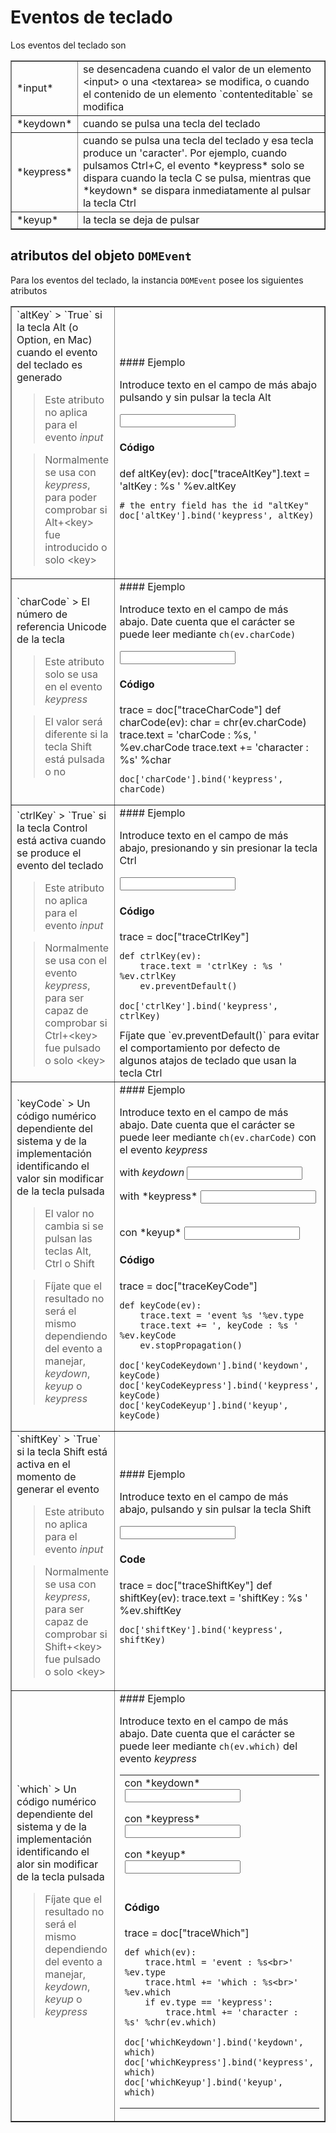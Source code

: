 Eventos de teclado
=================

<script type="text/python">
from browser import doc, alert
</script>

Los eventos del teclado son

<table cellpadding=3 border=1>
<tr>
<td>*input*</td>
<td>se desencadena cuando el valor de un elemento &lt;input&gt; o una &lt;textarea&gt; se modifica, o cuando el contenido de un elemento `contenteditable` se modifica
</td>
</tr>

<tr>
<td>*keydown*</td><td>cuando se pulsa una tecla del teclado</td>
</tr>

<tr><td>*keypress*</td><td>cuando se pulsa una tecla del teclado y esa tecla produce un 'caracter'. Por ejemplo, cuando pulsamos Ctrl+C, el evento *keypress* solo se dispara cuando la tecla C se pulsa, mientras que *keydown* se dispara inmediatamente al pulsar la tecla Ctrl</td></tr>

<tr><td>*keyup*</td><td>la tecla se deja de pulsar</td></tr>

</table>

atributos del objeto `DOMEvent`
-------------------------------

Para los eventos del teclado, la instancia `DOMEvent` posee los siguientes atributos

<table border=1 cellpadding=5>

<tr>
<td>
`altKey`
> `True` si la tecla Alt (o Option, en Mac) cuando el evento del teclado es generado

> Este atributo no aplica para el evento *input*

> Normalmente se usa con *keypress*, para poder comprobar si Alt+&lt;key&gt; fue introducido o solo &lt;key&gt;
</td>
<td>
#### Ejemplo

Introduce texto en el campo de más abajo pulsando y sin pulsar la tecla Alt
<p><input id="altKey" value=""></input>&nbsp;<span id="traceAltKey">&nbsp;</span>

#### Código

<div id="codeAltKey">
    def altKey(ev):
        doc["traceAltKey"].text = 'altKey : %s ' %ev.altKey
        
    # the entry field has the id "altKey"
    doc['altKey'].bind('keypress', altKey)
</div>
</td>
</tr>

<td>
`charCode`
> El número de referencia Unicode de la tecla

> Este atributo solo se usa en el evento *keypress*

> El valor será diferente si la tecla Shift está pulsada o no
</td>
<td>
#### Ejemplo

Introduce texto en el campo de más abajo. Date cuenta que el carácter se puede leer mediante `ch(ev.charCode)`

<input id="charCode" value=""></input>&nbsp;<span id="traceCharCode">&nbsp;</span>

#### Código

<div id="codeCharCode">
    trace = doc["traceCharCode"]
    def charCode(ev):
        char = chr(ev.charCode)
        trace.text = 'charCode : %s, ' %ev.charCode
        trace.text += 'character : %s' %char
    
    doc['charCode'].bind('keypress', charCode)
</div>
</td>

<tr>
<td>
`ctrlKey`
> `True` si la tecla Control está activa cuando se produce el evento del teclado

> Este atributo no aplica para el evento *input*

> Normalmente se usa con el evento *keypress*, para ser capaz de comprobar si Ctrl+&lt;key&gt; fue pulsado o solo &lt;key&gt;</td>
<td>
#### Ejemplo

Introduce texto en el campo de más abajo, presionando y sin presionar la tecla Ctrl

<input id="ctrlKey" value=""></input>
&nbsp;<span id="traceCtrlKey">&nbsp;</span>

#### Código

<div id="codeCtrlKey">
    trace = doc["traceCtrlKey"]
    
    def ctrlKey(ev):
        trace.text = 'ctrlKey : %s ' %ev.ctrlKey
        ev.preventDefault()
    
    doc['ctrlKey'].bind('keypress', ctrlKey)
</div>
Fíjate que `ev.preventDefault()` para evitar el comportamiento por defecto de algunos atajos de teclado que usan la tecla Ctrl

</td>
</tr>

<tr>
<td>
`keyCode`
> Un código numérico dependiente del sistema y de la implementación identificando el valor sin modificar de la tecla pulsada

> El valor no cambia si se pulsan las teclas Alt, Ctrl o Shift

> Fíjate que el resultado no será el mismo dependiendo del evento a manejar, *keydown*, *keyup* o *keypress*
</td>
<td>
#### Ejemplo

Introduce texto en el campo de más abajo. Date cuenta que el carácter se puede leer mediante `ch(ev.charCode)` con el evento *keypress*

with *keydown* <input id="keyCodeKeydown" value=""></input>

<p>with *keypress* <input id="keyCodeKeypress" value=""></input>
&nbsp;<span id="traceKeyCode">&nbsp;</span>

<p>con *keyup* <input id="keyCodeKeyup" value=""></input>

#### Código

<div id="codeKeyCode">
    trace = doc["traceKeyCode"]
    
    def keyCode(ev):
        trace.text = 'event %s '%ev.type
        trace.text += ', keyCode : %s ' %ev.keyCode
        ev.stopPropagation()
    
    doc['keyCodeKeydown'].bind('keydown', keyCode)
    doc['keyCodeKeypress'].bind('keypress', keyCode)
    doc['keyCodeKeyup'].bind('keyup', keyCode)
</div>

</td>
</tr>

<tr>
<td>
`shiftKey`
> `True` si la tecla Shift está activa en el momento de generar el evento

> Este atributo no aplica para el evento *input*

> Normalmente se usa con *keypress*, para ser capaz de comprobar si Shift+&lt;key&gt; fue pulsado o solo &lt;key&gt;</td>
</td>
<td>
#### Ejemplo

Introduce texto en el campo de más abajo, pulsando y sin pulsar la tecla Shift

<input id="shiftKey" value=""></input>
&nbsp;<span id="traceShiftKey">&nbsp;</span>

#### Code

<div id="codeShiftKey">
    trace = doc["traceShiftKey"]
    def shiftKey(ev):
        trace.text = 'shiftKey : %s ' %ev.shiftKey

    doc['shiftKey'].bind('keypress', shiftKey)
</div>
</td>
</tr>

<tr>
<td>
`which`
> Un código numérico dependiente del sistema y de la implementación identificando el alor sin modificar de la tecla pulsada

> Fíjate que el resultado no será el mismo dependiendo del evento a manejar, *keydown*, *keyup* o *keypress*
</td>
<td>
#### Ejemplo

Introduce texto en el campo de más abajo. Date cuenta que el carácter se puede leer mediante `ch(ev.which)` del evento *keypress*


<table>
<tr>
<td>
con *keydown* <input id="whichKeydown"></input>

<p>con *keypress* <input id="whichKeypress"></input>

<p>con *keyup* <input id="whichKeyup"></input>

 </td>
 <td>
 <span id="traceWhich">&nbsp;</span>
 </td>
 </tr>
 <tr>
 <td colspan=2>
 
#### Código

 <div id="codeWhich">
    trace = doc["traceWhich"]

    def which(ev):
        trace.html = 'event : %s<br>' %ev.type
        trace.html += 'which : %s<br>' %ev.which
        if ev.type == 'keypress':
            trace.html += 'character : %s' %chr(ev.which)

    doc['whichKeydown'].bind('keydown', which)
    doc['whichKeypress'].bind('keypress', which)
    doc['whichKeyup'].bind('keyup', which)
 </div>
 </td>
 </tr>
 </table>
</td>
</tr>
</table>

<script type="text/python">
exec(doc["codeAltKey"].text)
exec(doc["codeCharCode"].text)
exec(doc["codeCtrlKey"].text)
exec(doc["codeKeyCode"].text)
exec(doc["codeShiftKey"].text)
exec(doc["codeWhich"].text)
</script>